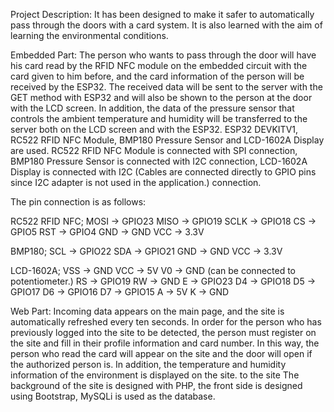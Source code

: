 Project Description: It has been designed to make it safer to automatically pass through the doors with a card system. It is also learned with the aim of learning the environmental conditions.

Embedded Part:
The person who wants to pass through the door will have his card read by the RFID NFC module on the embedded circuit with the card given to him before, and the card information of the person will be received by the ESP32. The received data will be sent to the server with the GET method with ESP32 and will also be shown to the person at the door with the LCD screen.
In addition, the data of the pressure sensor that controls the ambient temperature and humidity will be transferred to the server both on the LCD screen and with the ESP32.
ESP32 DEVKITV1, RC522 RFID NFC Module, BMP180 Pressure Sensor and LCD-1602A Display are used. RC522 RFID NFC Module is connected with SPI connection, BMP180 Pressure Sensor is connected with I2C connection, LCD-1602A Display is connected with I2C (Cables are connected directly to GPIO pins since I2C adapter is not used in the application.) connection.

The pin connection is as follows:

RC522 RFID NFC;
MOSI -> GPIO23
MISO -> GPIO19
SCLK -> GPIO18
CS -> GPIO5
RST -> GPIO4
GND -> GND
VCC -> 3.3V

BMP180;
SCL -> GPIO22
SDA -> GPIO21
GND -> GND
VCC -> 3.3V

LCD-1602A;
VSS -> GND
VCC -> 5V
V0 -> GND (can be connected to potentiometer.)
RS -> GPIO19
RW -> GND
E -> GPIO23
D4 -> GPIO18
D5 -> GPIO17
D6 -> GPIO16
D7 -> GPIO15
A -> 5V
K -> GND

Web Part:
Incoming data appears on the main page, and the site is automatically refreshed every ten seconds. In order for the person who has previously logged into the site to be detected, the person must register on the site and fill in their profile information and card number. In this way, the person who read the card will appear on the site and the door will open if the authorized person is. In addition, the temperature and humidity information of the environment is displayed on the site.
to the site
The background of the site is designed with PHP, the front side is designed using Bootstrap, MySQLi is used as the database.
